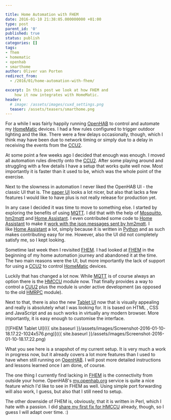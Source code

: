 ```yaml
---

title: Home Automation with FHEM
date: 2016-01-10 21:38:05.000000000 +01:00
type: post
parent_id: '0'
published: true
status: publish
categories: []
tags:
- fhem
- homematic
- openhab
- smarthome
author: Oliver van Porten
redirect_from:
  - /2016/01/home-automation-with-fhem/

excerpt: In this post we look at how FHEM and 
    how it now integrates with HomeMatic.
header: 
  # image: /assets/images/cuxd_settings.png
  teaser: /assets/teasers/smarthome.png
---
```

For a while I was fairly happily running [OpenHAB](http://www.openhab.org/) to control and automate my [HomeMatic](http://www.homematic.com/) devices. I had a few rules configured to trigger outdoor lighting and the like. There were a few delays occasionally, though, which I think may have been due to network timing or simply due to a delay in receiving the events from the [CCU2](http://www.eq-3.de/produkt-detail-zentralen-und-gateways/items/homematic-zentrale-ccu-2.html).

At some point a few weeks ago I decided that enough was enough. I moved all automation rules directly onto the [CCU2](http://www.eq-3.de/produkt-detail-zentralen-und-gateways/items/homematic-zentrale-ccu-2.html). After some playing around and struggling with a few details I have a setup that works quite well now. Most importantly it is faster than it used to be, which was the whole point of the exercise.

Next to the slowness in automation I never liked the OpenHAB UI - the classic UI that is. The [paper UI](https://www.youtube.com/watch?v=NolVoL8ewO0) looks a lot nicer, but also that lacks a few features I would like to have plus is not really release for production yet.

In any case I decided it was time to move to something else. I started by exploring the benefits of using [MQTT](http://mqtt.org/). I did that with the help of [Mosquitto](http://mosquitto.org/), [hm2mqtt](https://github.com/owagner/hm2mqtt) and [Home Assistant](https://home-assistant.io/). I even contributed some code to [Home Assistant](https://home-assistant.io/) to make it [work with the json messages sent by hm2mqtt](https://github.com/balloob/home-assistant/pull/811). I like [Home Assistant](https://home-assistant.io/) a lot, simply because it is written in [Python](https://www.python.org/) and as such makes contributing easy for me. However, also the UI did not completely satisfy me, so I kept looking.

Sometime last week then I revisited [FHEM](http://fhem.de/fhem.html). I had looked at [FHEM](http://fhem.de/fhem.html) in the beginning of my home automation journey and abandoned it at the time. The two main reasons were the UI, but more importantly the lack of support for using a [CCU2](http://www.eq-3.de/produkt-detail-zentralen-und-gateways/items/homematic-zentrale-ccu-2.html) to control [HomeMatic](http://www.homematic.com/) devices.

Luckily that has changed a lot now. While [MQTT](http://mqtt.org/) is of course always an option there is the [HMCCU](http://forum.fhem.de/index.php?topic=40189.0) module now. That finally provides a way to control a [CUU2](http://www.eq-3.de/produkt-detail-zentralen-und-gateways/items/homematic-zentrale-ccu-2.html) plus the module is under active development (as opposed to the old [HMRPC](http://homematic-forum.de/forum/viewtopic.php?t=7309) module).

Next to that, there is also the new [Tablet UI](http://www.fhemwiki.de/wiki/FHEM_Tablet_UI) now that is visually appealing and really is absolutely what I was looking for. It is based on HTML , CSS and JavaScript and as such works in virtually any modern browser. More importantly, it is easy enough to customise the interface.

[![FHEM Tablet UI]({{ site.baseurl }}/assets/images/Screenshot-2016-01-10-18.17.22-1024x576.png)]({{ site.baseurl }}/assets/images/Screenshot-2016-01-10-18.17.22.png)

What you see here is a snapshot of my current setup. It is very much a work in progress now, but it already covers a lot more features than I used to have when still running on [OpenHAB](http://www.openhab.org/). I will post more detailed instructions and lessons learned once I am done, of course.

The one thing I currently find lacking in [FHEM](http://fhem.de/fhem.html) is the connectivity from outside your home. OpenHAB's [my.openhab.org](https://my.openhab.org/) service is quite a nice feature which I'd like to see in FHEM as well. Using simple port forwarding will also work, I guess, but also that I still need to setup.

The other downside of FHEM is, obviously, that it is written in Perl, which I hate with a passion. I did [share my first fix for HMCCU](http://forum.fhem.de/index.php/topic,46652.msg383843.html#msg383843) already, though, so I guess I will adapt over time. :)